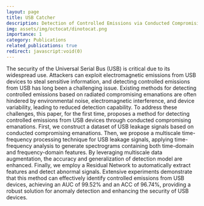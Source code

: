 ```yaml
---
layout: page
title: USB Catcher
description: Detection of Controlled Emissions via Conducted Compromising Emanations
img: assets/img/octocat/dinotocat.png
importance: 1
category: Publications
related_publications: true
redirect: javascript:void(0)
---
```


The security of the Universal Serial Bus (USB) is critical due to its widespread use. Attackers can exploit electromagnetic emissions from USB devices to steal sensitive information, and detecting controlled emissions from USB has long been a challenging issue. Existing methods for detecting controlled emissions based on radiated compromising emanations are often hindered by environmental noise, electromagnetic interference, and device variability, leading to reduced detection capability. To address these challenges, this paper, for the first time, proposes a method for detecting controlled emissions from USB devices through conducted compromising emanations. First, we construct a dataset of USB leakage signals based on conducted compromising emanations. Then, we propose a multiscale time-frequency processing technique for USB leakage signals, applying time-frequency analysis to generate spectrograms containing both time-domain and frequency-domain features. By leveraging multiscale data augmentation, the accuracy and generalization of detection model are enhanced. Finally, we employ a Residual Network to automatically extract features and detect abnormal signals. Extensive experiments demonstrate that this method can effectively identify controlled emissions from USB devices, achieving an AUC of 99.52% and an ACC of 96.74%, providing a robust solution for anomaly detection and enhancing the security of USB devices. 